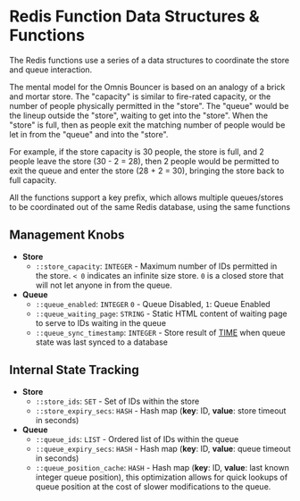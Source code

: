# Redis Function Data Structures & Functions

The Redis functions use a series of a data structures to coordinate the store and queue interaction.

The mental model for the Omnis Bouncer is based on an analogy of a brick and mortar store. The "capacity" is
similar to fire-rated capacity, or the number of people physically permitted in the "store". The "queue" would be the
lineup outside the "store", waiting to get into the "store". When the "store" is full, then as people exit the
matching number of people would be let in from the "queue" and into the "store".

For example, if the store capacity is 30 people, the store is full, and 2 people leave the store (30 - 2 = 28), then 2
people would be permitted to exit the queue and enter the store (28 + 2 = 30), bringing the store back to full capacity.

All the functions support a key prefix, which allows multiple queues/stores to be coordinated out of the same
Redis database, using the same functions

## Management Knobs

* **Store**
    * `::store_capacity`: `INTEGER` - Maximum number of IDs permitted in the store. `< 0` indicates an infinite
      size store.  `0` is a closed store that will not let anyone in from the queue.
* **Queue**
    * `::queue_enabled`: `INTEGER` `0` - Queue Disabled, `1`: Queue Enabled
    * `::queue_waiting_page`: `STRING` - Static HTML content of waiting page to serve to IDs waiting in the queue
    * `::queue_sync_timestamp`: `INTEGER` - Store result of [TIME](https://redis.io/docs/latest/commands/time/) when
      queue
      state was last synced to a database

## Internal State Tracking

* **Store**
    * `::store_ids`: `SET` - Set of IDs within the store
    * `::store_expiry_secs`: `HASH` - Hash map (**key**: ID, **value**: store timeout in seconds)
* **Queue**
    * `::queue_ids`: `LIST` - Ordered list of IDs within the queue
    * `::queue_expiry_secs`: `HASH` - Hash map (**key**: ID, **value**: queue timeout in seconds)
    * `::queue_position_cache`: `HASH` - Hash map (**key**: ID, **value**: last known integer queue position), this
      optimization allows for quick lookups of queue position at the cost of slower modifications to the queue.